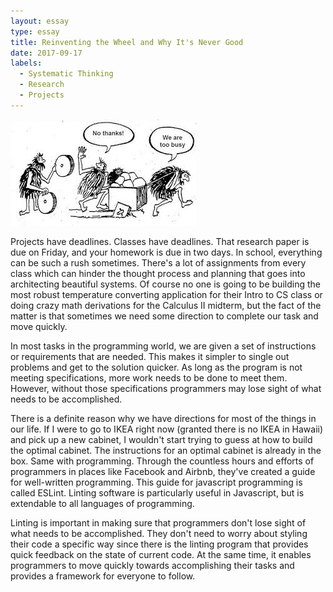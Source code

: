 ```yaml
---
layout: essay
type: essay
title: Reinventing the Wheel and Why It's Never Good
date: 2017-09-17
labels:
  - Systematic Thinking
  - Research
  - Projects
---
```


<img class="ui medium right floated spaced image" src="../images/wheel.jpg">

Projects have deadlines. Classes have deadlines. That research paper is due on Friday, and your homework is due in two days. In school, everything can be such a rush sometimes. There's a lot of assignments from every class which can hinder the thought process and planning that goes into architecting beautiful systems. Of course no one is going to be building the most robust temperature converting application for their Intro to CS class or doing crazy math derivations for the Calculus II midterm, but the fact of the matter is that sometimes we need some direction to complete our task and move quickly.

In most tasks in the programming world, we are given a set of instructions or requirements that are needed. This makes it simpler to single out problems and get to the solution quicker. As long as the program is not meeting specifications, more work needs to be done to meet them. However, without those specifications programmers may lose sight of what needs to be accomplished.

There is a definite reason why we have directions for most of the things in our life. If I were to go to IKEA right now (granted there is no IKEA in Hawaii) and pick up a new cabinet, I wouldn't start trying to guess at how to build the optimal cabinet. The instructions for an optimal cabinet is already in the box. Same with programming. Through the countless hours and efforts of programmers in places like Facebook and Airbnb, they've created a guide for well-written programming. This guide for javascript programming is called ESLint. Linting software is particularly useful in Javascript, but is extendable to all languages of programming.

Linting is important in making sure that programmers don't lose sight of what needs to be accomplished. They don't need to worry about styling their code a specific way since there is the linting program that provides quick feedback on the state of current code. At the same time, it enables programmers to move quickly towards accomplishing their tasks and provides a framework for everyone to follow.

